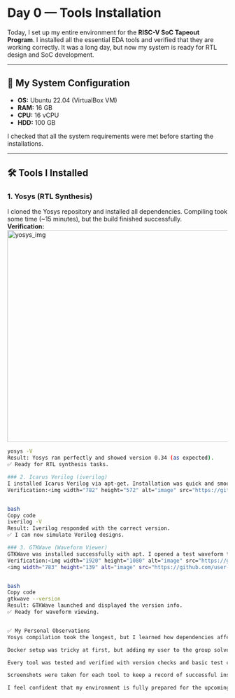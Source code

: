 # Day 0 — Tools Installation

Today, I set up my entire environment for the **RISC-V SoC Tapeout Program**. I installed all the essential EDA tools and verified that they are working correctly. It was a long day, but now my system is ready for RTL design and SoC development.

---

## 📌 My System Configuration

- **OS:** Ubuntu 22.04 (VirtualBox VM)  
- **RAM:** 16 GB  
- **CPU:** 16 vCPU  
- **HDD:** 100 GB  

I checked that all the system requirements were met before starting the installations.

---

## 🛠 Tools I Installed

### 1. Yosys (RTL Synthesis)
I cloned the Yosys repository and installed all dependencies. Compiling took some time (~15 minutes), but the build finished successfully.  
**Verification:**  <img width="782" height="484" alt="yosys_img" src="https://github.com/user-attachments/assets/e925d101-0955-412f-ae69-c20b09bfa117" />

```bash
yosys -V
Result: Yosys ran perfectly and showed version 0.34 (as expected).
✅ Ready for RTL synthesis tasks.

### 2. Icarus Verilog (iverilog)
I installed Icarus Verilog via apt-get. Installation was quick and smooth.
Verification:<img width="782" height="572" alt="image" src="https://github.com/user-attachments/assets/4a4dc3ff-a418-40c9-bfb8-f09ab5087e8f" />


bash
Copy code
iverilog -V
Result: Iverilog responded with the correct version.
✅ I can now simulate Verilog designs.

### 3. GTKWave (Waveform Viewer)
GTKWave was installed successfully with apt. I opened a test waveform to check that it works.
Verification:<img width="1920" height="1080" alt="image" src="https://github.com/user-attachments/assets/8b9b8597-bfed-49f8-aefd-927425e421e6" />
<img width="783" height="139" alt="image" src="https://github.com/user-attachments/assets/ef2da4ad-003a-40b3-bcf7-376a7d9a614a" />


bash
Copy code
gtkwave --version
Result: GTKWave launched and displayed the version info.
✅ Ready for waveform viewing.


✅ My Personal Observations
Yosys compilation took the longest, but I learned how dependencies affect building open-source EDA tools.

Docker setup was tricky at first, but adding my user to the group solved it.

Every tool was tested and verified with version checks and basic test commands.

Screenshots were taken for each tool to keep a record of successful installation.

I feel confident that my environment is fully prepared for the upcoming weeks of the program.
